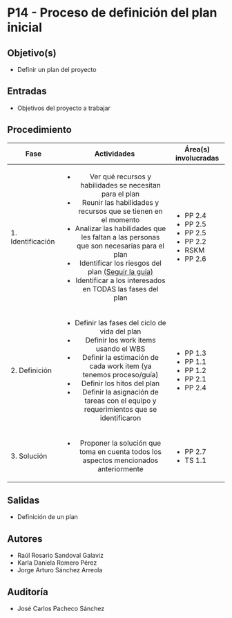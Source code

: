 # P14 - Proceso de definición del plan inicial

## Objetivo(s)

- Definir un plan del proyecto

## Entradas

- Objetivos del proyecto a trabajar

## Procedimiento

| Fase |   Actividades   | Área(s) involucradas |
|------|:---------------:|--------------------|
| 1. Identificación | <ul><li>Ver qué recursos y habilidades se necesitan para el plan </li><li>Reunir las habilidades y recursos que se tienen en el momento </li><li>Analizar las habilidades que les faltan a las personas que son necesarias para el plan </li><li>Identificar los riesgos del plan [(Seguir la guía)](../guias/G06-guia-definicion-riesgos) </li><li>Identificar a los interesados en TODAS las fases del plan </li></ul> | <ul><li>PP 2.4</li><li>PP 2.5</li><li>PP 2.5</li><li>PP 2.2</li><li>RSKM</li><li>PP 2.6</li></ul> |
| 2. Definición | <ul><li>Definir las fases del ciclo de vida del plan </li><li>Definir los work items usando el WBS </li><li>Definir la estimación de cada work item (ya tenemos proceso/guía) </li><li>Definir los hitos del plan </li><li>Definir la asignación de tareas con el equipo y requerimientos que se identificaron </li></ul> | <ul><li>PP 1.3</li><li>PP 1.1</li><li>PP 1.2</li><li>PP 2.1</li><li>PP 2.4</li></ul> |
| 3. Solución | <ul><li>Proponer la solución que toma en cuenta todos los aspectos mencionados anteriormente</li></ul> | <ul><li>PP 2.7</li><li>TS 1.1</li></ul> |

## Salidas

- Definición de un plan

## Autores

- Raúl Rosario Sandoval Galaviz
- Karla Daniela Romero Pérez
- Jorge Arturo Sánchez Arreola 

## Auditoría

- José Carlos Pacheco Sánchez
